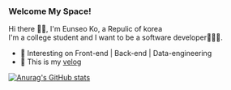 ### Welcome My Space!

Hi there 🙌🏻, I'm Eunseo Ko, a Repulic of korea   
I'm a college student and I want to be a software developer👩🏻‍💻.

- 🌱 Interesting on Front-end | Back-end | Data-engineering
- 🤙 This is my [velog](https://velog.io/@rhdmstj17)


[![Anurag's GitHub stats](https://github-readme-stats.vercel.app/api?username=Koeunseooooo)](https://github.com/anuraghazra/github-readme-stats)
